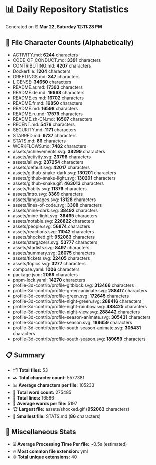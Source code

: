 # 📊 Daily Repository Statistics
Generated on ⏰ **Mar 22, Saturday 12:11:28 PM**

## 📂 File Character Counts (Alphabetically)
- ACTIVITY.md: **6244** characters
- CODE_OF_CONDUCT.md: **3391** characters
- CONTRIBUTING.md: **4207** characters
- Dockerfile: **1204** characters
- GREETINGS.md: **347** characters
- LICENSE: **34650** characters
- README.ar.md: **17393** characters
- README.de.md: **16668** characters
- README.es.md: **16702** characters
- README.fr.md: **16850** characters
- README.md: **16598** characters
- README.ru.md: **17579** characters
- README.zh-CN.md: **16507** characters
- RECENT.md: **5476** characters
- SECURITY.md: **1171** characters
- STARRED.md: **9737** characters
- STATS.md: **86** characters
- WORKFLOWS.md: **7482** characters
- assets/achievements.svg: **38299** characters
- assets/activity.svg: **23798** characters
- assets/all.svg: **237254** characters
- assets/default.svg: **42017** characters
- assets/github-snake-dark.svg: **130201** characters
- assets/github-snake-light.svg: **130201** characters
- assets/github-snake.gif: **463013** characters
- assets/habits.svg: **11376** characters
- assets/intro.svg: **3369** characters
- assets/languages.svg: **13128** characters
- assets/lines-of-code.svg: **3308** characters
- assets/mine-dark.svg: **38492** characters
- assets/mine-light.svg: **38465** characters
- assets/notable.svg: **228822** characters
- assets/people.svg: **56874** characters
- assets/reactions.svg: **11042** characters
- assets/shocked.gif: **952063** characters
- assets/stargazers.svg: **53777** characters
- assets/starlists.svg: **8497** characters
- assets/summary.svg: **28075** characters
- assets/tickets.svg: **22405** characters
- assets/topics.svg: **3277** characters
- compose.yaml: **1006** characters
- package.json: **2069** characters
- pnpm-lock.yaml: **14270** characters
- profile-3d-contrib/profile-gitblock.svg: **313466** characters
- profile-3d-contrib/profile-green-animate.svg: **288417** characters
- profile-3d-contrib/profile-green.svg: **172645** characters
- profile-3d-contrib/profile-night-green.svg: **288416** characters
- profile-3d-contrib/profile-night-rainbow.svg: **488425** characters
- profile-3d-contrib/profile-night-view.svg: **288442** characters
- profile-3d-contrib/profile-season-animate.svg: **305431** characters
- profile-3d-contrib/profile-season.svg: **189659** characters
- profile-3d-contrib/profile-south-season-animate.svg: **305431** characters
- profile-3d-contrib/profile-south-season.svg: **189659** characters

## 📋 Summary
- 🗂️ **Total files:** 53
- ✒️ **Total character count:** 5577381
- 📊 **Average characters per file:** 105233
- 📝 **Total word count:** 275485
- 🧾 **Total lines:** 16586
- 📐 **Average words per file:** 5197
- 🏆 **Largest file:** assets/shocked.gif (**952063** characters)
- 🥉 **Smallest file:** STATS.md (**86** characters)

## 🌟 Miscellaneous Stats
- ⌛ **Average Processing Time Per file:** ~0.5s (estimated)
- 🔥 **Most common file extension:** yml
- 🌐 **Total unique extensions:** 40
